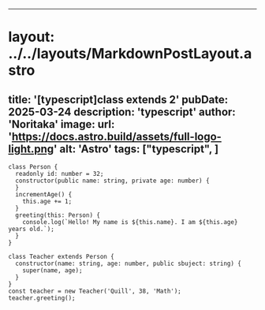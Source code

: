 
---
# layout: ../../layouts/MarkdownPostLayout.astro
title: '[typescript]class extends 2'
pubDate: 2025-03-24
description: 'typescript'
author: 'Noritaka'
image:
    url: 'https://docs.astro.build/assets/full-logo-light.png'
    alt: 'Astro'
tags: ["typescript", ]
---



```
class Person {
  readonly id: number = 32;
  constructor(public name: string, private age: number) {
  }
  incrementAge() {
    this.age += 1;
  }
  greeting(this: Person) {
    console.log(`Hello! My name is ${this.name}. I am ${this.age} years old.`);
  }
}

class Teacher extends Person {
  constructor(name: string, age: number, public sbuject: string) {
    super(name, age);
  }
}
const teacher = new Teacher('Quill', 38, 'Math');
teacher.greeting();

```
